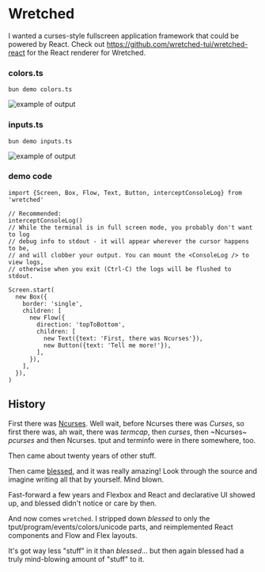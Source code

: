 # Wretched

I wanted a curses-style fullscreen application framework that could be powered by React. Check out https://github.com/wretched-tui/wretched-react for the React renderer for Wretched.

### colors.ts

```
bun demo colors.ts
```

![example of output](https://raw.githubusercontent.com/wretched-tui/wretched/9afe0235a7191a4b47568ef4e631ac1c3ab5829b/readme/colors.png)

### inputs.ts

```
bun demo inputs.ts
```

![example of output](https://raw.githubusercontent.com/wretched-tui/wretched/9afe0235a7191a4b47568ef4e631ac1c3ab5829b/readme/inputs.png)

### demo code

```tsx
import {Screen, Box, Flow, Text, Button, interceptConsoleLog} from 'wretched'

// Recommended:
interceptConsoleLog()
// While the terminal is in full screen mode, you probably don't want to log
// debug info to stdout - it will appear wherever the cursor happens to be,
// and will clobber your output. You can mount the <ConsoleLog /> to view logs,
// otherwise when you exit (Ctrl-C) the logs will be flushed to stdout.

Screen.start(
  new Box({
    border: 'single',
    children: [
      new Flow({
        direction: 'topToBottom',
        children: [
          new Text({text: 'First, there was Ncurses'}),
          new Button({text: 'Tell me more!'}),
        ],
      }),
    ],
  }),
)
```

## History

First there was [Ncurses](https://en.wikipedia.org/wiki/Ncurses). Well wait, before Ncurses there was _Curses_, so first there was, ah wait, there was _termcap_, then _curses_, then ~Ncurses~ _pcurses_ and then Ncurses. tput and terminfo were in there somewhere, too.

Then came about twenty years of other stuff.

Then came [blessed](https://github.com/chjj/blessed), and it was really amazing! Look through the source and imagine writing all that by yourself. Mind blown.

Fast-forward a few years and Flexbox and React and declarative UI showed up, and blessed didn't notice or care by then.

And now comes `wretched`. I stripped down _blessed_ to only the tput/program/events/colors/unicode parts, and reimplemented React components and Flow and Flex layouts.

It's got way less "stuff" in it than _blessed_... but then again blessed had a truly mind-blowing amount of "stuff" to it.
